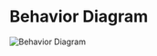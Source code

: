 # Behavior Diagram


![Behavior Diagram](https://user-images.githubusercontent.com/87815555/160233225-84af683f-7d0f-4feb-ab33-009faaca4276.jpg)
